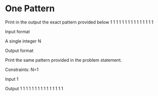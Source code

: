 # One Pattern
Print in the output the exact pattern provided below
1
1 1
1 1 1
1 1 1 1
1 1 1 1 1

Input format

A single integer 
N

Output format

Print the same pattern provided in the problem statement.

Constraints: 
N=1

Input
1

Output
1
1 1
1 1 1
1 1 1 1
1 1 1 1 1
